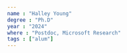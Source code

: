 ```yaml
---
name : "Halley Young"
degree : "Ph.D"
year : "2024"
where : "Postdoc, Microsoft Research"
tags : ["alum"]
---
```

